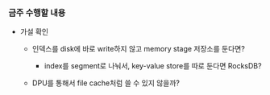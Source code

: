 

### 금주 수행할 내용
- 가설 확인
	- 인덱스를 disk에 바로 write하지 않고 memory stage 저장소를 둔다면?
		- index를 segment로 나눠서, key-value store를 따로 둔다면 RocksDB?
		
		
	- DPU를 통해서 file cache처럼 쓸 수 있지 않을까?
